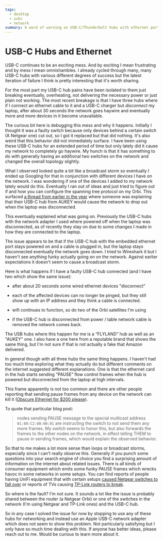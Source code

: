 ```yaml
---
tags:
  - desktop
  - usbc
  - network
summary: A word of warning on USB-C/Thunderbolt hubs with ethernet ports.
---
```


# USB-C Hubs and Ethernet

USB-C continues to be an exciting mess.  And by exciting I mean
frustrating and by mess I mean omnishambles.  I already cycled through
many, many USB-C hubs with various different degrees of success but the
latest iteration of failure I think is pretty interesting that it's worth
sharing.

For the most part my USB-C hub pains have been isolated to them just
breaking eventually, overheating, not delivering the necessary power or
just plain not working.  The most recent breakage is that I have three hubs
where if I connect an ethernet cable to it and a USB-C charger but
*disconnect* my laptop, after about 30 seconds the network goes haywire
and eventually more and more devices in it become unavailable.

The curious bit here is debugging this mess and why it happens.  Initially
I thought it was a faulty switch because only devices behind a certain
switch (A Netgear one) cut out, so I got it replaced but that did nothing.
It's also weird that this behavior did not immediately surface.  I have
been using these USB-C hubs for an extended period of time but only lately
did it cause my network to completely go haywire.  My hunch is that it has
something to do with generally having an additional two switches on the
network and changed the overall topology slightly.

What I observed looked quite a bit like a broadcast storm so eventually I
ended up Googling for that in conjunction with different devices I have on
the network.  I was wondering if one of the devices I added to my network
lately would do this.  Eventually I ran out of ideas and just tried to
figure out if and how you can configure the spanning tree protocol on my
Orbi.  This surfaced [a thread from earlier in the year](https://community.netgear.com/t5/Orbi/Spanning-Tree-problem-with-Orbi-RBR50/m-p/1941325/highlight/false)
where someone was explaining that their USB-C hub from AUKEY would cause
the network to drop out when the laptop was disconnected.

This eventually explained what was going on.  Previously the USB-C hubs
with the network adapter I used where powered off when the laptop was
disconnected, as of recently they stay on due to some changes I made in
how they are connected to the laptop.

The issue appears to be that if the USB-C hub with the embedded ethernet
port stays powered on and a cable is plugged in, but the laptop stays
disconnected eventually the network goes down.  I tried to Wireshark it
but I haven't see anything funky actually going on on the network.
Against earlier expectations it doesn't seem to cause a broadcast storm.

Here is what happens if I have a faulty USB-C hub connected (and I have
two which show the same issue):

- after about 20 seconds some wired ethernet devices "disconnect"

- each of the affected devices can no longer be pinged, but they still
show up with an IP address and they think a cable is connected.

- wifi continues to function, so do two of the Orbi satellites I'm using

- if the USB-C hub is disconnected from power / table network cable is
removed the network comes back.

The USB hubs where this happen for me is a “FLYLAND” hub as well as an
"AUKEY" one.  I also have a one here from a reputable brand that shows the
same thing, but I'm not sure if that is not actually a fake that Amazon
delivered.

In general though with all three hubs the same thing happens.  I haven't
had too much time exploring what they actually do but different comments
on the internet suggested different explanations.  One is that the
ethernet card in the hub starts sending “PAUSE” flow control frames when
the hub is powered but disconnected from the laptop at high intervals.

This frame apparently is not too common and there are other people
reporting that sending pause frames from any device on the network can
kill it ([Obscure Ethernet for $200 please](http://jeffq.com/blog/the-ethernet-pause-frame/)).

To quote that particular blog post:

> nodes sending PAUSE message to the special multicast address
`01:80:C2:00:00:01` are instructing the switch to not send them any more
frames.  My switch seems to honor this, but also forwards the frames to the
other nodes on the network, in effect telling THEM to pause in sending
frames, which would explain the observed behavior.
>

So that to me makes a lot more sense than loops or broadcast storms,
especially since I can't really observe this.  Generally if you punch some
questions into your search engine of choice you find a surprising amount
of information on the internet about related issues.  There is all kinds
of consumer equipment which emits some funky PAUSE frames which wrecks
havoc in some networks in some setups.  You can find reports of people
having UniFi equipment that with certain setups [caused Netgear switches
to fall over](https://community.netgear.com/t5/Smart-Plus-and-Smart-Pro-Managed/STP-Leak-using-Broadcast-packet-01-80-c2-00-00-1c/m-p/1235031)
or reports of TVs causing [TP-Link routers to break](http://jeffq.com/blog/the-ethernet-pause-frame/).

So where is the fault?  I'm not sure.  It sounds a lot like the issue is
probably shared between the router (a Netgear Orbi) or one of the switches
in the network (I'm using Netgear and TP-Link ones) and the USB-C hub.

So in any case I solved the issue for now by stopping to use any of these
hubs for networking and instead use an Apple USB-C network adapter which
does not seem to show this problem.  Not particularly satisfying but I
only have so much time dealing with this.  If anyone has better ideas,
please reach out to me.  Would be curious to learn more about it.
